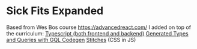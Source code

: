 # Sick Fits Expanded

Based from Wes Bos course https://advancedreact.com/
I added on top of the curriculum:
[Typescript (both frontend and backend)](https://www.typescriptlang.org/)
[Generated Types and Queries with GQL Codegen](https://www.graphql-code-generator.com/)
[Stitches](https://github.com/modulz/stitches) (CSS in JS)

